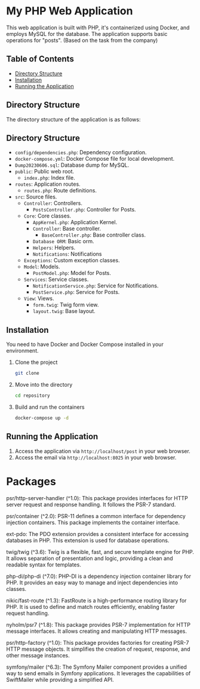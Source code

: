 # My PHP Web Application

This web application is built with PHP, it's containerized using Docker, and employs MySQL for the database. The application supports basic operations for "posts". (Based on the task from the company)

## Table of Contents

- [Directory Structure](#directory-structure)
- [Installation](#installation)
- [Running the Application](#running-the-application)

## Directory Structure

The directory structure of the application is as follows:

## Directory Structure

- `config/dependencies.php`: Dependency configuration.
- `docker-compose.yml`: Docker Compose file for local development.
- `Dump20230606.sql`: Database dump for MySQL.
- `public`: Public web root.
    - `index.php`: Index file.
- `routes`: Application routes.
    - `routes.php`: Route definitions.
- `src`: Source files.
    - `Controller`: Controllers.
        - `PostsController.php`: Controller for Posts.
    - `Core`: Core classes.
        - `AppKernel.php`: Application Kernel.
        - `Controller`: Base controller.
            - `BaseController.php`: Base controller class.
        - `Database ORM`: Basic orm.
        - `Helpers`: Helpers.
        - `Notifications`: Notifications
    - `Exceptions`: Custom exception classes.
    - `Model`: Models.
        - `PostModel.php`: Model for Posts.
    - `Services`: Service classes.
        - `NotificationService.php`: Service for Notifications.
        - `PostService.php`: Service for Posts.
    - `View`: Views.
        - `form.twig`: Twig form view.
        - `layout.twig`: Base layout.
## Installation

You need to have Docker and Docker Compose installed in your environment.

1. Clone the project
    ```bash
    git clone 
    ```
2. Move into the directory
    ```bash
    cd repository
    ```
3. Build and run the containers
    ```bash
    docker-compose up -d
    ```

## Running the Application

1. Access the application via `http://localhost/post` in your web browser.
2. Access the email via `http://localhost:8025` in your web browser.


# Packages
psr/http-server-handler (^1.0): This package provides interfaces for HTTP server request and response handling. It follows the PSR-7 standard.

psr/container (^2.0): PSR-11 defines a common interface for dependency injection containers. This package implements the container interface.

ext-pdo: The PDO extension provides a consistent interface for accessing databases in PHP. This extension is used for database operations.

twig/twig (^3.6): Twig is a flexible, fast, and secure template engine for PHP. It allows separation of presentation and logic, providing a clean and readable syntax for templates.

php-di/php-di (^7.0): PHP-DI is a dependency injection container library for PHP. It provides an easy way to manage and inject dependencies into classes.

nikic/fast-route (^1.3): FastRoute is a high-performance routing library for PHP. It is used to define and match routes efficiently, enabling faster request handling.

nyholm/psr7 (^1.8): This package provides PSR-7 implementation for HTTP message interfaces. It allows creating and manipulating HTTP messages.

psr/http-factory (^1.0): This package provides factories for creating PSR-7 HTTP message objects. It simplifies the creation of request, response, and other message instances.

symfony/mailer (^6.3): The Symfony Mailer component provides a unified way to send emails in Symfony applications. It leverages the capabilities of SwiftMailer while providing a simplified API.